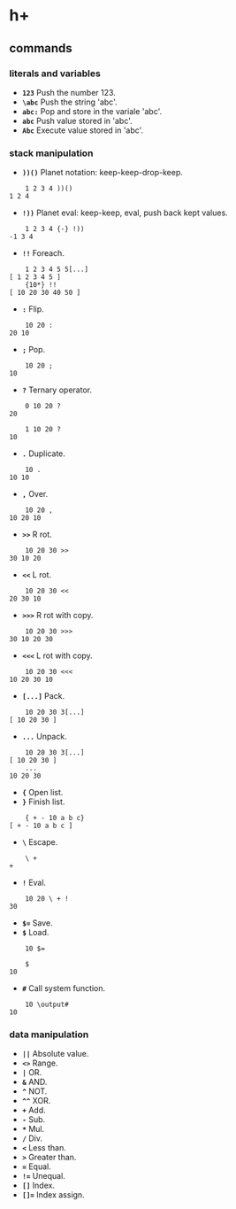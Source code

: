 # h+

## commands

### literals and variables
- **`123`** Push the number 123.
- **`\abc`** Push the string 'abc'.
- **`abc:`** Pop and store in the variale 'abc'.
- **`abc`** Push value stored in 'abc'.
- **`Abc`** Execute value stored in 'abc'.
### stack manipulation
- **`))()`** Planet notation: keep-keep-drop-keep.
```
	1 2 3 4 ))()
1 2 4
```
- **`!))`** Planet eval: keep-keep, eval, push back kept values.
```
	1 2 3 4 {-} !))
-1 3 4
```
- **`!!`** Foreach.
```
	1 2 3 4 5 5[...]
[ 1 2 3 4 5 ]
	{10*} !!
[ 10 20 30 40 50 ]
```
- **`:`** Flip.
```
	10 20 :
20 10
```
- **`;`** Pop.
```
	10 20 ;
10
```
- **`?`** Ternary operator.
```
	0 10 20 ?
20
```
```
	1 10 20 ?
10
```
- **`.`** Duplicate.
```
	10 .
10 10
```
- **`,`** Over.
```
	10 20 ,
10 20 10
```
- **`>>`** R rot.
```
	10 20 30 >>
30 10 20
```
- **`<<`** L rot.
```
	10 20 30 <<
20 30 10
```
- **`>>>`** R rot with copy.
```
	10 20 30 >>>
30 10 20 30
```
- **`<<<`** L rot with copy.
```
	10 20 30 <<<
10 20 30 10
```
- **`[...]`** Pack.
```
	10 20 30 3[...]
[ 10 20 30 ]
```
- **`...`** Unpack.
```
	10 20 30 3[...]
[ 10 20 30 ]
	...
10 20 30
```
- **`{`** Open list.
- **`}`** Finish list.
```
	{ + - 10 a b c}
[ + - 10 a b c ]
```
- **`\`** Escape.
```
	\ +
+
```
- **`!`** Eval.
```
	10 20 \ + !
30
```
- **`$=`** Save.
- **`$`** Load.
```
	10 $=

	$
10
```
- **`#`** Call system function.
```
	10 \output#
10
```
### data manipulation
- **`||`** Absolute value.
- **`<>`** Range.
- **`|`** OR.
- **`&`** AND.
- **`^`** NOT.
- **`^^`** XOR.
- **`+`** Add.
- **`-`** Sub.
- **`*`** Mul.
- **`/`** Div.
- **`<`** Less than.
- **`>`** Greater than.
- **`=`** Equal.
- **`!=`** Unequal.
- **`[]`** Index.
- **`[]=`** Index assign.
